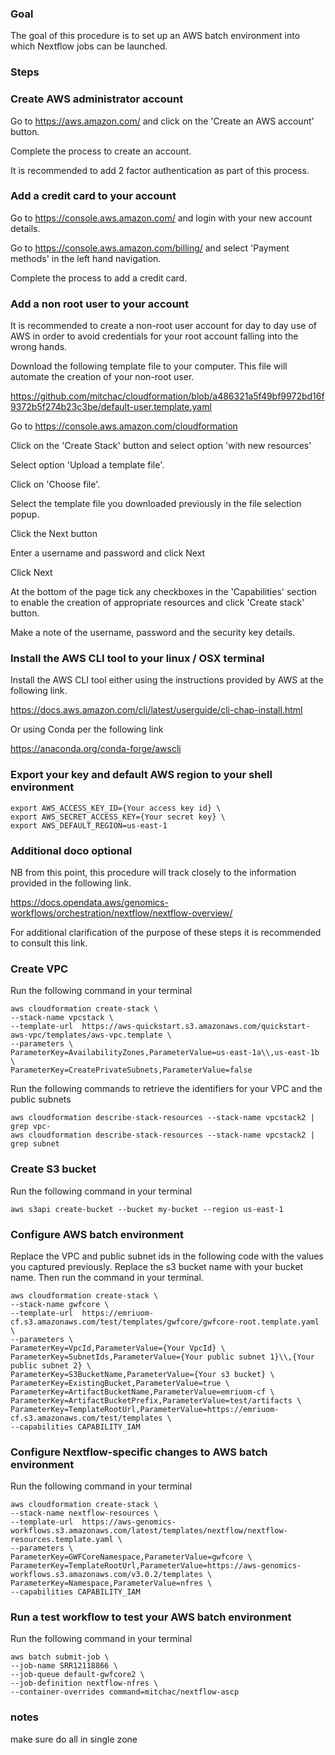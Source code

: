 
### Goal 
The goal of this procedure is to set up an AWS batch environment into which Nextflow jobs can be launched. 

### Steps

### Create AWS administrator account

Go to https://aws.amazon.com/ and click on the 'Create an AWS account' button. 

Complete the process to create an account. 

It is recommended to add 2 factor authentication as part of this process. 

### Add a credit card to your account

Go to https://console.aws.amazon.com/ and login with your new account details.

Go to https://console.aws.amazon.com/billing/ and select 'Payment methods' in the left hand navigation. 

Complete the process to add a credit card. 

### Add a non root user to your account

It is recommended to create a non-root user account for day to day use of AWS in order to avoid credentials for your root account falling into the wrong hands.  

Download the following template file to your computer. This file will automate the creation of your non-root user.

https://github.com/mitchac/cloudformation/blob/a486321a5f49bf9972bd16f9372b5f274b23c3be/default-user.template.yaml

Go to https://console.aws.amazon.com/cloudformation

Click on the 'Create Stack' button and select option 'with new resources'

Select option 'Upload a template file'. 

Click on 'Choose file'.

Select the template file you downloaded previously in the file selection popup. 

Click the Next button

Enter a username and password and click Next

Click Next

At the bottom of the page tick any checkboxes in the 'Capabilities' section to enable the creation of appropriate resources and click 'Create stack' button. 

Make a note of the username, password and the security key details.

### Install the AWS CLI tool to your linux / OSX terminal

Install the AWS CLI tool either using the instructions provided by AWS at the following link.

https://docs.aws.amazon.com/cli/latest/userguide/cli-chap-install.html

Or using Conda per the following link

https://anaconda.org/conda-forge/awscli

### Export your key and default AWS region to your shell environment

```
export AWS_ACCESS_KEY_ID={Your access key id} \
export AWS_SECRET_ACCESS_KEY={Your secret key} \
export AWS_DEFAULT_REGION=us-east-1
```

### Additional doco optional

NB from this point, this procedure will track closely to the information provided in the following link. 

https://docs.opendata.aws/genomics-workflows/orchestration/nextflow/nextflow-overview/

For additional clarification of the purpose of these steps it is recommended to consult this link. 

### Create VPC

Run the following command in your terminal

```
aws cloudformation create-stack \
--stack-name vpcstack \
--template-url  https://aws-quickstart.s3.amazonaws.com/quickstart-aws-vpc/templates/aws-vpc.template \
--parameters \
ParameterKey=AvailabilityZones,ParameterValue=us-east-1a\\,us-east-1b \
ParameterKey=CreatePrivateSubnets,ParameterValue=false
```

Run the following commands to retrieve the identifiers for your VPC and the public subnets

```
aws cloudformation describe-stack-resources --stack-name vpcstack2 | grep vpc-
aws cloudformation describe-stack-resources --stack-name vpcstack2 | grep subnet 
```

### Create S3 bucket

Run the following command in your terminal
```
aws s3api create-bucket --bucket my-bucket --region us-east-1
```


### Configure AWS batch environment

Replace the VPC and public subnet ids in the following code with the values you captured previously.
Replace the s3 bucket name with your bucket name.
Then run the command in your terminal. 

```
aws cloudformation create-stack \
--stack-name gwfcore \
--template-url  https://emriuom-cf.s3.amazonaws.com/test/templates/gwfcore/gwfcore-root.template.yaml \
--parameters \
ParameterKey=VpcId,ParameterValue={Your VpcId} \
ParameterKey=SubnetIds,ParameterValue={Your public subnet 1}\\,{Your public subnet 2} \
ParameterKey=S3BucketName,ParameterValue={Your s3 bucket} \
ParameterKey=ExistingBucket,ParameterValue=true \
ParameterKey=ArtifactBucketName,ParameterValue=emriuom-cf \
ParameterKey=ArtifactBucketPrefix,ParameterValue=test/artifacts \
ParameterKey=TemplateRootUrl,ParameterValue=https://emriuom-cf.s3.amazonaws.com/test/templates \
--capabilities CAPABILITY_IAM
```

### Configure Nextflow-specific changes to AWS batch environment

Run the following command in your terminal
```
aws cloudformation create-stack \
--stack-name nextflow-resources \
--template-url  https://aws-genomics-workflows.s3.amazonaws.com/latest/templates/nextflow/nextflow-resources.template.yaml \
--parameters \
ParameterKey=GWFCoreNamespace,ParameterValue=gwfcore \
ParameterKey=TemplateRootUrl,ParameterValue=https://aws-genomics-workflows.s3.amazonaws.com/v3.0.2/templates \
ParameterKey=Namespace,ParameterValue=nfres \
--capabilities CAPABILITY_IAM
```

### Run a test workflow to test your AWS batch environment

Run the following command in your terminal
```
aws batch submit-job \
--job-name SRR12118866 \
--job-queue default-gwfcore2 \
--job-definition nextflow-nfres \
--container-overrides command=mitchac/nextflow-ascp
```


### notes
make sure do all in single zone 
